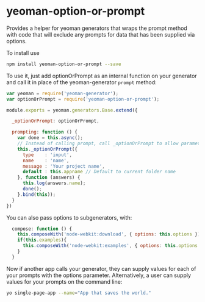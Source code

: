 # yeoman-option-or-prompt
Provides a helper for yeoman generators that wraps the prompt method with code that will exclude any prompts for data that has been supplied via options.

To install use

``` bash
npm install yeoman-option-or-prompt --save
```

To use it, just add optionOrPrompt as an internal function on your generator and call it in place of the yeoman-generator `prompt` method:

``` javascript
var yeoman = require('yeoman-generator');
var optionOrPrompt = require('yeoman-option-or-prompt');

module.exports = yeoman.generators.Base.extend({

  _optionOrPrompt: optionOrPrompt,

  prompting: function () {
    var done = this.async();
    // Instead of calling prompt, call _optionOrPrompt to allow parameters to be passed as command line or composeWith options.
    this._optionOrPrompt({
      type    : 'input',
      name    : 'name',
      message : 'Your project name',
      default : this.appname // Default to current folder name
    }, function (answers) {
      this.log(answers.name);
      done();
    }.bind(this));
  }
})
```

You can also pass options to subgenerators, with:

``` javascript
  compose: function () {
    this.composeWith('node-webkit:download', { options: this.options });
    if(this.examples){
      this.composeWith('node-webkit:examples', { options: this.options });
    }
  }
```

Now if another app calls your generator, they can supply values for each of your prompts with the options parameter. Alternatively, a user can supply values for your prompts on the command line:

``` bash
yo single-page-app --name="App that saves the world."
```
